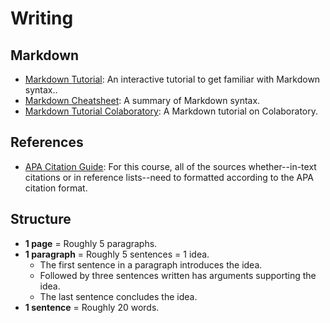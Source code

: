 # Writing

## Markdown
- [Markdown Tutorial](https://commonmark.org/help/tutorial/): An interactive tutorial to get familiar with Markdown syntax..
- [Markdown Cheatsheet](https://github.com/adam-p/markdown-here/wiki/Markdown-Cheatsheet): A summary of Markdown syntax.
- [Markdown Tutorial Colaboratory](https://colab.research.google.com/notebooks/markdown_guide.ipynb): A Markdown tutorial on Colaboratory.

## References
- [APA Citation Guide](https://www.mendeley.com/guides/apa-citation-guide): For this course, all of the sources whether--in-text citations or in reference lists--need to formatted according to the APA citation format.

## Structure
- **1 page** = Roughly 5 paragraphs.
- **1 paragraph** = Roughly 5 sentences = 1 idea.
    - The first sentence in a paragraph introduces the idea.
    - Followed by three sentences written has arguments supporting the idea.
    - The last sentence concludes the idea.
- **1 sentence** = Roughly 20 words.


